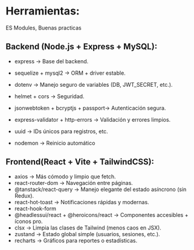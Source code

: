 # Herramientas:
ES Modules, Buenas practicas
## Backend (Node.js + Express + MySQL):

- express → Base del backend.
- sequelize + mysql2 → ORM + driver estable.
- dotenv → Manejo seguro de variables (DB, JWT_SECRET, etc.).
- helmet + cors → Seguridad.
- jsonwebtoken + bcryptjs + passport→ Autenticación segura.

- express-validator + http-errors → Validación y errores limpios.
- uuid → IDs únicos para registros, etc.
- nodemon → Reinicio automático

## Frontend(React + Vite + TailwindCSS):
- axios → Más cómodo y limpio que fetch.
- react-router-dom → Navegación entre páginas.
- @tanstack/react-query → Manejo elegante del estado asíncrono (sin Redux).
- react-hot-toast → Notificaciones rápidas y modernas.
- react-hook-form
- @headlessui/react + @heroicons/react → Componentes accesibles + íconos pro.
- clsx → Limpia las clases de Tailwind (menos caos en JSX).
- zustand → Estado global simple (usuarios, sesiones, etc.).
- recharts → Gráficos para reportes o estadísticas.
